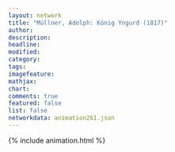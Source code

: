 ```yaml
---
layout: network
title: "Müllner, Adolph: König Yngurd (1817)"
author:
description:
headline:
modified:
category:
tags:
imagefeature: 
mathjax: 
chart: 
comments: true
featured: false
list: false
networkdata: animation261.json
---
```

{% include animation.html %}
